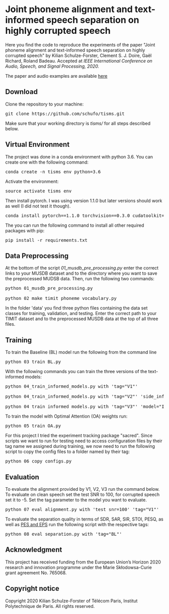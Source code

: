 # Joint phoneme alignment and text-informed speech separation on highly corrupted speech

Here you find the code to reproduce the experiments of the paper "Joint phoneme alignment and text-informed speech separation on highly corrupted speech" by Kilian Schulze-Forster, Clement S. J. Doire, Gaël Richard, Roland Badeau. Accepted at *IEEE International Conference on Audio, Speech, and Signal Processing, 2020.*

The paper and audio examples are available [here](https://schufo.github.io/publications/2020-ICASSP)

## Download
Clone the repository to your machine:
<pre>
git clone https://github.com/schufo/tisms.git
</pre>

Make sure that your working directory is *tisms/* for all steps described below.

## Virtual Environment
The project was done in a conda environment with python 3.6. You can create one with the following command:
<pre>
conda create -n tisms_env python=3.6
</pre>

Activate the environment:
<pre>
source activate tisms_env
</pre>

Then install pytorch. I was using version 1.1.0 but later versions should work as well (I did not test it though).
<pre>
conda install pytorch==1.1.0 torchvision==0.3.0 cudatoolkit=9.0 -c pytorch
</pre>

The you can run the following command to install all other required packages with pip:
<pre>
pip install -r requirements.txt
</pre>


## Data Preprocessing

At the bottom of the script *01\_musdb\_pre\_processing.py* enter the correct links to your MUSDB dataset and to the directory where you want to save the preprocessed MUDSB data. Then, run the following two commands:
<pre>
python 01_musdb_pre_processing.py

python 02_make_timit_phoneme_vocabulary.py
</pre>

In the folder 'data' you find three python files containing the data set classes for training, validation, and testing. Enter the correct path to your TIMIT dataset and to the preprocessed MUSDB data at the top of all three files.


## Training

To train the Baseline (BL) model run the following from the command line
<pre>
python 03_train_BL.py
</pre>

With the following commands you can train the three versions of the text-informed models:
<pre>
python 04_train_informed_models.py with 'tag="V1"'

python 04_train_informed_models.py with 'tag="V2"' 'side_info_encoder_bidirectional=False'

python 04_train_informed_models.py with 'tag="V3"' 'model="InformedSeparatorWithSplitAttention"'
</pre>

To train the model with Optimal Attention (OA) weights run:
<pre>
python 05_train_OA.py
</pre>

For this project I tried the experiment tracking package "sacred". Since scripts we want to run for testing need to access configuration files by their tag name we assigned during training, we now need to run the following script to copy the config files to a folder named by their tag:
<pre>
python 06_copy_configs.py
</pre>


## Evaluation

To evaluate the alignment provided by V1, V2, V3 run the command below. To evaluate on clean speech set the test SNR to 100, for corrupted speech set it to -5. Set the tag parameter to the model you want to evaluate.
<pre>
python 07_eval_alignment.py with 'test_snr=100' 'tag="V1"'
</pre>


To evaluate the separation quality in terms of SDR, SAR, SIR, STOI, PESQ, as well as [PES and EPS](https://github.com/schufo/wiass) run the following script with the respective tags:
<pre>
python 08_eval_separation.py with 'tag="BL"'
</pre>

## Acknowledgment
This project has received funding from the European Union’s Horizon 2020 research and innovation programme under the Marie Skłodowsa-Curie grant agreement No. 765068.

## Copyright notice
Copyright 2020 Kilian Schulze-Forster of Télécom Paris, Institut Polytechnique de Paris.
All rights reserved.